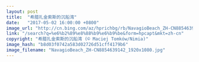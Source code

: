 ```yaml
---
layout: post
title:  "希腊扎金索斯的沉船湾"
date:   "2017-05-02 16:00:00 +0800"
image_url: "http://cn.bing.com/az/hprichbg/rb/NavagioBeach_ZH-CN8854639142_1920x1080.jpg"
link: "/search?q=%e6%b2%89%e8%88%b9%e6%b9%be&form=hpcapt&mkt=zh-cn"
copyright: "希腊扎金索斯的沉船湾 (© Maciej Tomków/Nimia)"
image_hash: "b8d03f0742a583d02726d51cff4179b6"
image_filename: "NavagioBeach_ZH-CN8854639142_1920x1080.jpg"
---
```

